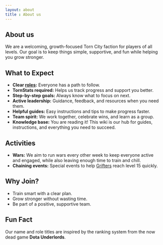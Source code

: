 ```yaml
---
layout: about
title : About us
---
```


## About us

We are a welcoming, growth-focused Torn City faction for players of all levels. Our goal is to keep things simple, supportive, and fun while helping you grow stronger.  

## What to Expect  

- **Clear [roles](docs/roles.html):** Everyone has a path to follow.
- **TornStats required:** Helps us track progress and support you better.  
- **Step-by-step goals:** Always know what to focus on next.  
- **Active leadership:** Guidance, feedback, and resources when you need them.  
- **Helpful guides:** Easy instructions and tips to make progress faster.  
- **Team spirit:** We work together, celebrate wins, and learn as a group.  
- **Knowledge base:** You are reading it! This wiki is our hub for guides, instructions, and everything you need to succeed.  

## Activities  

- **Wars:** We aim to run wars every other week to keep everyone active and engaged, while also leaving enough time to train and chill.  
- **Chaining events:** Special events to help [Grifters](docs/roles.html#grifter) reach level 15 quickly.  

## Why Join?  

- Train smart with a clear plan.  
- Grow stronger without wasting time.  
- Be part of a positive, supportive team.  

## Fun Fact  

Our name and role titles are inspired by the ranking system from the now dead game **Dota Underlords**.  
